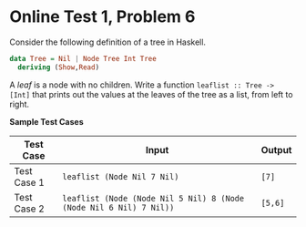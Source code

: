 # Online Test 1, Problem 6

Consider the following definition of a tree in Haskell.
```haskell
data Tree = Nil | Node Tree Int Tree
  deriving (Show,Read)
```

A *leaf* is a node with no children. Write a function `leaflist :: Tree -> [Int]` that prints out the values at the leaves of the tree as a list, from left to right.

**Sample Test Cases**

Test Case | Input	| Output
--------- | ----- | ------
Test Case 1	| `leaflist (Node Nil 7 Nil)` | `[7]`
Test Case 2	| `leaflist (Node (Node Nil 5 Nil) 8 (Node (Node Nil 6 Nil) 7 Nil))` | `[5,6]`
